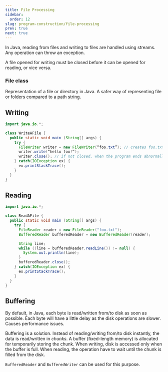```yaml
---
title: File Processing
sidebar:
  order: 12
slug: program-construction/file-processing
prev: true
next: true
---
```


In Java, reading from files and writing to files are handled using streams. Any
operation can throw an exception.

A file opened for writing must be closed before it can be opened for reading, or
vice versa.

### File class

Representation of a file or directory in Java. A safer way of representing file or folders compared to a path string.

## Writing

```java
import java.io.*;

class WriteAFile {
  public static void main (String[] args) {
    try {
      FileWriter writer = new FileWriter(“foo.txt”); // creates foo.txt if doesn't exist
      writer.write(“hello foo!”);
      writer.close(); // if not closed, when the program ends abnormally, the file might get corrupt
    } catch(IOException ex) {
      ex.printStackTrace();
    }
  }
}
```

## Reading

```java
import java.io.*;

class ReadAFile {
  public static void main (String[] args) {
    try {
      FileReader reader = new FileReader("foo.txt");
      BufferedReader bufferedReader = new BufferedReader(reader);

      String line;
      while ((line = bufferedReader.readLine()) != null) {
        System.out.println(line);
      }
      bufferedReader.close();
    } catch(IOException ex) {
      ex.printStackTrace();
    }
  }
}
```

## Buffering

By default, in Java, each byte is read/written from/to disk as soon as possible.
Each byte will have a little delay as the disk operations are slower. Causes
performance issues.

Buffering is a solution. Instead of reading/writing from/to disk instantly, the
data is read/written in _chunks_. A buffer (fixed-length memory) is allocated
for temporarily storing the chunk. When writing, disk is accessed only when the
buffer is full. When reading, the operation have to wait until the chunk is
filled from the disk.

`BufferedReader` and `BufferedWriter` can be used for this purpose.
